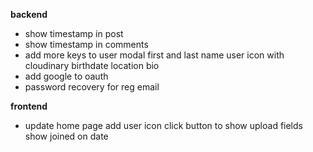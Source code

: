 **backend**

- show timestamp in post
- show timestamp in comments
- add more keys to user modal
    first and last name
    user icon with cloudinary
    birthdate
    location
    bio
- add google to oauth
- password recovery for reg email




**frontend**

- update home page
    add user icon
    click button to show upload fields
    show joined on date